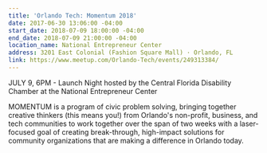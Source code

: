 ```yaml
---
title: 'Orlando Tech: Momentum 2018'
date: 2017-06-30 13:06:00 -04:00
start_date: 2018-07-09 18:00:00 -04:00
end_date: 2018-07-09 21:00:00 -04:00
location_name: National Entrepreneur Center
address: 3201 East Colonial (Fashion Square Mall) · Orlando, FL
link: https://www.meetup.com/Orlando-Tech/events/249313384/
---
```


JULY 9, 6PM - Launch Night
hosted by the Central Florida Disability Chamber
at the National Entrepreneur Center

MOMENTUM is a program of civic problem solving, bringing together creative thinkers (this means you!) from Orlando's non-profit, business, and tech communities to work together over the span of two weeks with a laser-focused goal of creating break-through, high-impact solutions for community organizations that are making a difference in Orlando today.